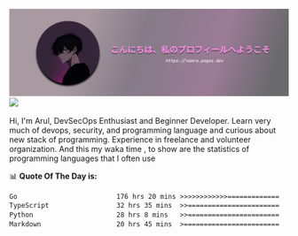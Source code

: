 ![banner](.github/profile-markdown.png)
<img src="https://user-images.githubusercontent.com/73097560/115834477-dbab4500-a447-11eb-908a-139a6edaec5c.gif"></p>

Hi, I'm Arul, DevSecOps Enthusiast and Beginner Developer. Learn very much of devops, security, and programming language and curious about new stack of programming. Experience in freelance and volunteer organization. And this my waka time , to show are the statistics of programming languages that I often use

📊 **Quote Of The Day is:**
<!--START_SECTION:waka-->

```txt
Go                         176 hrs 20 mins >>>>>>>>>>>>=============   48.04 %
TypeScript                 32 hrs 35 mins  >>=======================   08.88 %
Python                     28 hrs 8 mins   >>=======================   07.67 %
Markdown                   20 hrs 45 mins  >========================   05.66 %
```

<!--END_SECTION:waka-->
